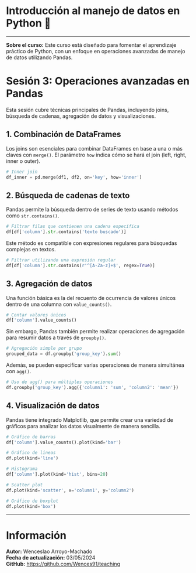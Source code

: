 # Introducción al manejo de datos en Python 🐍
---
**Sobre el curso:** Este curso está diseñado para fomentar el aprendizaje práctico de Python, con un enfoque en operaciones avanzadas de manejo de datos utilizando Pandas.

# **Sesión 3: Operaciones avanzadas en Pandas**

Esta sesión cubre técnicas principales de Pandas, incluyendo joins, búsqueda de cadenas, agregación de datos y visualizaciones.

## **1. Combinación de DataFrames**
Los joins son esenciales para combinar DataFrames en base a una o más claves con `merge()`. El parámetro `how` indica cómo se hará el join (left, right, inner o outer).

```python
# Inner join
df_inner = pd.merge(df1, df2, on='key', how='inner')
```

## **2. Búsqueda de cadenas de texto**
Pandas permite la búsqueda dentro de series de texto usando métodos como `str.contains()`.


```python
# Filtrar filas que contienen una cadena específica
df[df['column'].str.contains('texto buscado')]
```

Este método es compatible con expresiones regulares para búsquedas complejas en textos.

```python
# Filtrar utilizando una expresión regular
df[df['column'].str.contains(r'^[A-Za-z]+$', regex=True)]
```

## **3. Agregación de datos**
Una función básica es la del recuento de ocurrencia de valores únicos dentro de una columna con `value_counts()`.

```python
# Contar valores únicos
df['column'].value_counts()
```

Sin embargo, Pandas también permite realizar operaciones de agregación para resumir datos a través de `groupby()`.

```python
# Agregación simple por grupo
grouped_data = df.groupby('group_key').sum()
```

Además, se pueden especificar varias operaciones de manera simultánea con `agg()`.

```python
# Uso de agg() para múltiples operaciones
df.groupby('group_key').agg({'column1': 'sum', 'column2': 'mean'})
```

## **4. Visualización de datos**
Pandas tiene integrado Matplotlib, que permite crear una variedad de gráficos para analizar los datos visualmente de manera sencilla.

```python
# Gráfico de barras
df['column'].value_counts().plot(kind='bar')

# Gráfico de líneas
df.plot(kind='line')

# Histograma
df['column'].plot(kind='hist', bins=20)

# Scatter plot
df.plot(kind='scatter', x='column1', y='column2')

# Gráfico de boxplot
df.plot(kind='box')
```

---
# Información
<div class="alert alert-block alert-info">
    <b>Autor:</b> Wenceslao Arroyo-Machado</br>
    <b>Fecha de actualización:</b> 03/05/2024</br>
    <b>GitHub:</b> <a href="https://github.com/Wences91/teaching">https://github.com/Wences91/teaching</a>
</div>
